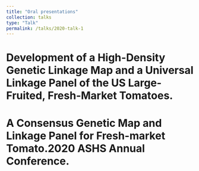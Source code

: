 ```yaml
---
title: "Oral presentations"
collection: talks
type: "Talk"
permalink: /talks/2020-talk-1
---
```


# Development of a High-Density Genetic Linkage Map and a Universal Linkage Panel of the US Large-Fruited, Fresh-Market Tomatoes.




# A Consensus Genetic Map and Linkage Panel for Fresh-market Tomato.2020 ASHS Annual Conference.

